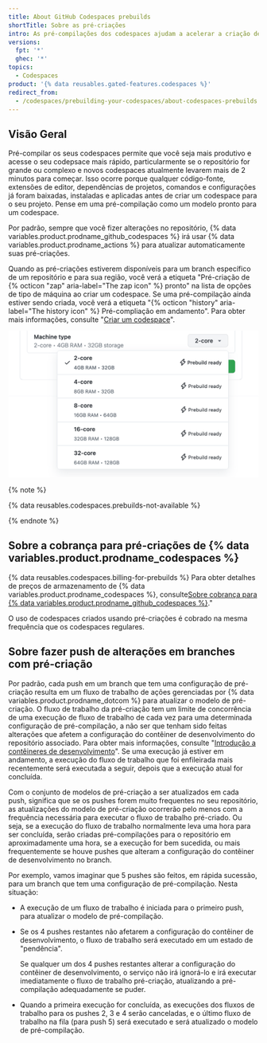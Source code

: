 ```yaml
---
title: About GitHub Codespaces prebuilds
shortTitle: Sobre as pré-criações
intro: As pré-compilações dos codespaces ajudam a acelerar a criação de novos codespaces para repositórios grandes ou complexos.
versions:
  fpt: '*'
  ghec: '*'
topics:
  - Codespaces
product: '{% data reusables.gated-features.codespaces %}'
redirect_from:
  - /codespaces/prebuilding-your-codespaces/about-codespaces-prebuilds
---
```


## Visão Geral

Pré-compilar os seus codespaces permite que você seja mais produtivo e acesse o seu codepsace mais rápido, particularmente se o repositório for grande ou complexo e novos codespaces atualmente levarem mais de 2 minutos para começar. Isso ocorre porque qualquer código-fonte, extensões de editor, dependências de projetos, comandos e configurações já foram baixadas, instaladas e aplicadas antes de criar um codespace para o seu projeto. Pense em uma pré-compilação como um modelo pronto para um codespace.

Por padrão, sempre que você fizer alterações no repositório, {% data variables.product.prodname_github_codespaces %} irá usar {% data variables.product.prodname_actions %} para atualizar automaticamente suas pré-criações.

Quando as pré-criações estiverem disponíveis para um branch específico de um repositório e para sua região, você verá a etiqueta "Pré-criação de {% octicon "zap" aria-label="The zap icon" %} pronto" na lista de opções de tipo de máquina ao criar um codespace. Se uma pré-compilação ainda estiver sendo criada, você verá a etiqueta "{% octicon "history" aria-label="The history icon" %} Pré-compliação em andamento". Para obter mais informações, consulte "[Criar um codespace](/codespaces/developing-in-codespaces/creating-a-codespace#creating-a-codespace)".

![A caixa de diálogo para escolher um tipo de máquina](/assets/images/help/codespaces/choose-custom-machine-type.png)

{% note %}

{% data reusables.codespaces.prebuilds-not-available %}

{% endnote %}

## Sobre a cobrança para pré-criações de {% data variables.product.prodname_codespaces %}

{% data reusables.codespaces.billing-for-prebuilds %} Para obter detalhes de preços de armazenamento de {% data variables.product.prodname_codespaces %}, consulte[Sobre cobrança para {% data variables.product.prodname_github_codespaces %}](/billing/managing-billing-for-github-codespaces/about-billing-for-github-codespaces)."

O uso de codespaces criados usando pré-criações é cobrado na mesma frequência que os codespaces regulares.

## Sobre fazer push de alterações em branches com pré-criação

Por padrão, cada push em um branch que tem uma configuração de pré-criação resulta em um fluxo de trabalho de ações gerenciadas por {% data variables.product.prodname_dotcom %} para atualizar o modelo de pré-criação. O fluxo de trabalho da pré-criação tem um limite de concorrência de uma execução de fluxo de trabalho de cada vez para uma determinada configuração de pré-compilação, a não ser que tenham sido feitas alterações que afetem a configuração do contêiner de desenvolvimento do repositório associado. Para obter mais informações, consulte "[Introdução a contêineres de desenvolvimento](/codespaces/setting-up-your-project-for-codespaces/introduction-to-dev-containers)". Se uma execução já estiver em andamento, a execução do fluxo de trabalho que foi enfileirada mais recentemente será executada a seguir, depois que a execução atual for concluída.

Com o conjunto de modelos de pré-criação a ser atualizados em cada push, significa que se os pushes forem muito frequentes no seu repositório, as atualizações do modelo de pré-criação ocorrerão pelo menos com a frequência necessária para executar o fluxo de trabalho pré-criado. Ou seja, se a execução do fluxo de trabalho normalmente leva uma hora para ser concluída, serão criadas pré-compilações para o repositório em aproximadamente uma hora, se a execução for bem sucedida, ou mais frequentemente se houve pushes que alteram a configuração do contêiner de desenvolvimento no branch.

Por exemplo, vamos imaginar que 5 pushes são feitos, em rápida sucessão, para um branch que tem uma configuração de pré-compilação. Nesta situação:

* A execução de um fluxo de trabalho é iniciada para o primeiro push, para atualizar o modelo de pré-compilação.
* Se os 4 pushes restantes não afetarem a configuração do contêiner de desenvolvimento, o fluxo de trabalho será executado em um estado de "pendência".

  Se qualquer um dos 4 pushes restantes alterar a configuração do contêiner de desenvolvimento, o serviço não irá ignorá-lo e irá executar imediatamente o fluxo de trabalho pré-criação, atualizando a pré-compilação adequadamente se puder.

* Quando a primeira execução for concluída, as execuções dos fluxos de trabalho para os pushes 2, 3 e 4 serão canceladas, e o último fluxo de trabalho na fila (para push 5) será executado e será atualizado o modelo de pré-compilação. 
